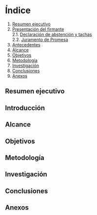 # Índice

1. [Resumen ejecutivo](#resumen-ejecutivo)
2. [Presentación del firmante](#presentación-del-firmante)  
   2.1. [Declaración de abstención y tachas](#declaración-de-abstención-y-tachas)  
   2.2. [Juramento de Promesa](#juramento-de-promesa)  
3. [Antecedentes](#antecedentes)
4. [Alcance](#alcance)
5. [Objetivos](#objetivos)
6. [Metodología](#metodología)
7. [Investigación](#investigación)
8. [Conclusiones](#conclusiones)
9. [Anexos](#anexos)

## Resumen ejecutivo

## Introducción

## Alcance

## Objetivos

## Metodología

## Investigación

## Conclusiones

## Anexos
